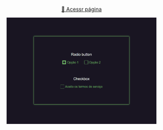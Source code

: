 <p align="center" width="100%">
    <a href="https://alexandre-fb.github.io/lib-js/inputs/index.html" target="_blank">🔗 Acessr página</a>
</p>
<p align="center" width="100%">
    <img class="" src="../assets/gifs/inputs.gif" alt="navegação entre seções" width="400px" style="margin: 0 auto;">
</p>
